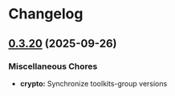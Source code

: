 # Changelog

## [0.3.20](https://github.com/origadmin/toolkits/compare/crypto/v0.3.19...crypto/v0.3.20) (2025-09-26)


### Miscellaneous Chores

* **crypto:** Synchronize toolkits-group versions
